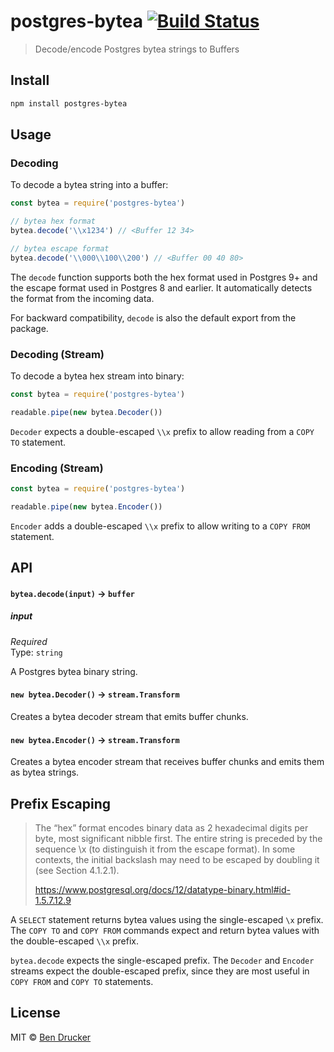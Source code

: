 # postgres-bytea [![Build Status](https://travis-ci.org/bendrucker/postgres-bytea.svg?branch=master)](https://travis-ci.org/bendrucker/postgres-bytea)

> Decode/encode Postgres bytea strings to Buffers


## Install

```sh
npm install postgres-bytea
```

## Usage

### Decoding

To decode a bytea string into a buffer:

```js
const bytea = require('postgres-bytea')

// bytea hex format
bytea.decode('\\x1234') // <Buffer 12 34>

// bytea escape format
bytea.decode('\\000\\100\\200') // <Buffer 00 40 80>
```

The `decode` function supports both the hex format used in Postgres 9+ and the escape format used in Postgres 8 and earlier. It automatically detects the format from the incoming data.

For backward compatibility, `decode` is also the default export from the package.

### Decoding (Stream)

To decode a bytea hex stream into binary:

```js
const bytea = require('postgres-bytea')

readable.pipe(new bytea.Decoder())
```

`Decoder` expects a double-escaped `\\x` prefix to allow reading from a `COPY TO` statement.

### Encoding (Stream)


```js
const bytea = require('postgres-bytea')

readable.pipe(new bytea.Encoder())
```

`Encoder` adds a double-escaped `\\x` prefix to allow writing to a `COPY FROM` statement.

## API

#### `bytea.decode(input)` -> `buffer`

##### input

*Required*  
Type: `string`

A Postgres bytea binary string.

#### `new bytea.Decoder()` -> `stream.Transform`

Creates a bytea decoder stream that emits buffer chunks.

#### `new bytea.Encoder()` -> `stream.Transform`

Creates a bytea encoder stream that receives buffer chunks and emits them as bytea strings.

## Prefix Escaping

> The “hex” format encodes binary data as 2 hexadecimal digits per byte, most significant nibble first. The entire string is preceded by the sequence \x (to distinguish it from the escape format). In some contexts, the initial backslash may need to be escaped by doubling it (see Section 4.1.2.1).
>
> https://www.postgresql.org/docs/12/datatype-binary.html#id-1.5.7.12.9

A `SELECT` statement returns bytea values using the single-escaped `\x` prefix. The `COPY TO` and `COPY FROM` commands expect and return bytea values with the double-escaped `\\x` prefix. 

`bytea.decode` expects the single-escaped prefix. The `Decoder` and `Encoder` streams expect the double-escaped prefix, since they are most useful in `COPY FROM` and `COPY TO` statements.

## License

MIT © [Ben Drucker](http://bendrucker.me)
